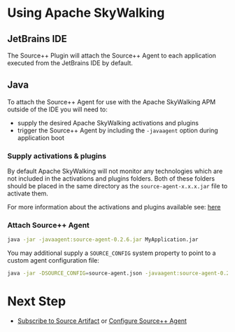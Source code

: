 # Using Apache SkyWalking

## JetBrains IDE

The Source++ Plugin will attach the Source++ Agent to each application executed from the JetBrains IDE by default.

## Java

To attach the Source++ Agent for use with the Apache SkyWalking APM outside of the IDE you will need to:

-  supply the desired Apache SkyWalking activations and plugins
-  trigger the Source++ Agent by including the `-javaagent` option during application boot

### Supply activations & plugins

By default Apache SkyWalking will not monitor any technologies which are not included in the activations and plugins folders. Both of these folders should be placed in the same directory as the `source-agent-x.x.x.jar` file to activate them.

For more information about the activations and plugins available see: [here](https://github.com/apache/incubator-skywalking/blob/master/docs/en/setup/service-agent/java-agent/README.md)

### Attach Source++ Agent

```bash
java -jar -javaagent:source-agent-0.2.6.jar MyApplication.jar
```

You may additional supply a `SOURCE_CONFIG` system property to point to a custom agent configuration file:

```bash
java -jar -DSOURCE_CONFIG=source-agent.json -javaagent:source-agent-0.2.6.jar MyApplication.jar
```

# Next Step

- [Subscribe to Source Artifact](./09-subscribe-to-artifact.md) or [Configure Source++ Agent](./08-configure-source-agent.md)
